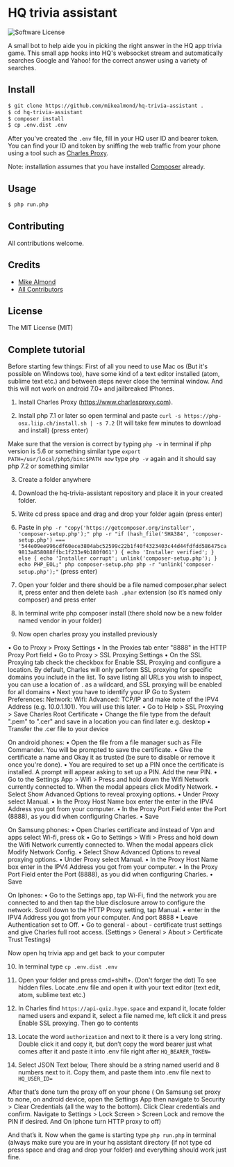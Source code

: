 # HQ trivia assistant

![Software License][ico-license]

A small bot to help aide you in picking the right answer in the HQ app trivia game. This small app hooks into HQ's websocket stream and automatically searches Google and Yahoo! for the correct answer using a variety of searches. 


## Install

``` bash
$ git clone https://github.com/mikealmond/hq-trivia-assistant .
$ cd hq-trivia-assistant
$ composer install
$ cp .env.dist .env
```
After you've created the `.env` file, fill in your HQ user ID and bearer token. You can find your ID and token by sniffing the web traffic from your phone using a tool such as [Charles Proxy](https://www.charlesproxy.com/).

Note: installation assumes that you have installed [Composer](https://getcomposer.org/doc/00-intro.md#globally) already.

## Usage

``` bash
$ php run.php
```


## Contributing

All contributions welcome.

## Credits

- [Mike Almond][link-author]
- [All Contributors][link-contributors]

## License

The MIT License (MIT)

[ico-license]: https://img.shields.io/badge/license-MIT-brightgreen.svg?style=flat-square
[link-author]: https://github.com/mikealmond
[link-contributors]: ../../contributors


## Complete tutorial


Before starting few things: First of all you need to use Mac os (But it's possible on Windows too), have some kind of a text editor installed (atom, sublime text etc.) and between steps never close the terminal window. And this will not work on android 7.0+ and jailbreaked IPhones.

1. Install Charles Proxy (https://www.charlesproxy.com).

2. Install php 7.1 or later so open terminal and paste ``` curl -s https://php-osx.liip.ch/install.sh | -s 7.2 ``` (It will take few minutes to download and install) (press enter)

Make sure that the version is correct by typing ``` php -v ``` in terminal if php version is 5.6 or something similar type ``` export PATH=/usr/local/php5/bin:$PATH now ``` type ``` php -v ``` again and it should say php 7.2 or something similar

3. Create a folder anywhere

4. Download the hq-trivia-assistant repository and place it in your created folder.

5. Write cd press space and drag and drop your folder again (press enter)

6. Paste in ``` php -r "copy('https://getcomposer.org/installer', 'composer-setup.php');"
php -r "if (hash_file('SHA384', 'composer-setup.php') === '544e09ee996cdf60ece3804abc52599c22b1f40f4323403c44d44fdfdd586475ca9813a858088ffbc1f233e9b180f061') { echo 'Installer verified'; } else { echo 'Installer corrupt'; unlink('composer-setup.php'); } echo PHP_EOL;"
php composer-setup.php
php -r "unlink('composer-setup.php');" ```
(press enter)

7. Open your folder and there should be a file named composer.phar select it, press enter and then delete ``` bash .phar ``` extension (so it’s named only composer) and press enter

8. In terminal write php composer install (there shold now be a new folder named vendor in your folder)

9. Now open charles proxy you installed previously

•	Go to Proxy > Proxy Settings
•	In the Proxies tab enter "8888" in the HTTP Proxy Port field
•	Go to Proxy > SSL Proxying Settings
•	On the SSL Proxying tab check the checkbox for Enable SSL Proxying and configure a location. By default, Charles will only perform SSL proxying for specific domains you include in the list. To save listing all URLs you wish to inspect, you can use a location of . as a wildcard, and SSL proxying will be enabled for all domains
•	Next you have to identify your IP Go to System Preferences: Network: Wifi: Advanced: TCP/IP and make note of the IPV4 Address (e.g. 10.0.1.101). You will use this later.
•	Go to Help > SSL Proxying > Save Charles Root Certificate
•	Change the file type from the default ".pem" to ".cer" and save in a location you can find later e.g. desktop
•	Transfer the .cer file to your device

On android phones:
•	Open the file from a file manager such as File Commander. You will be prompted to save the certificate.
•	Give the certificate a name and Okay it as trusted (be sure to disable or remove it once you're done).
•	You are required to set up a PIN once the certificate is installed. A prompt will appear asking to set up a PIN. Add the new PIN.
•	Go to the Settings App > Wifi > Press and hold down the Wifi Network currently connected to. When the modal appears click Modify Network.
•	Select Show Advanced Options to reveal proxying options.
•	Under Proxy select Manual.
•	In the Proxy Host Name box enter the enter in the IPV4 Address you got from your computer.
•	In the Proxy Port Field enter the Port (8888), as you did when configuring Charles.
•	Save

On Samsung phones:
•	Open Charles certificate and instead of Vpn and apps select Wi-fi, press ok
•	Go to Settings > Wifi > Press and hold down the Wifi Network currently connected to. When the modal appears click Modify Network Config.
•	Select Show Advanced Options to reveal proxying options.
•	Under Proxy select Manual.
•	In the Proxy Host Name box enter in the IPV4 Address you got from your computer.
•	In the Proxy Port Field enter the Port (8888), as you did when configuring Charles.
•	Save

On Iphones:
•	Go to the Settings app, tap Wi-Fi, find the network you are connected to and then tap the blue disclosure arrow to configure the network. Scroll down to the HTTP Proxy setting, tap Manual.
•	enter in the IPV4 Address you got from your computer. And port 8888
•	Leave Authentication set to Off.
• Go to general - about - certificate trust settings and give Charles full root access. (Settings > General > About > Certificate Trust Testings)


Now open hq trivia app and get back to your computer

10. In terminal type ``` cp .env.dist .env ```

11. Open your folder and press cmd+shift+. (Don't forger the dot) To see hidden files. Locate .env file and open it with your text editor (text edit, atom, sublime text etc.)

12. In Charles find ``` https://api-quiz.hype.space ``` and expand it, locate folder named users and expand it, select a file named me, left click it and press Enable SSL proxying. Then go to contents

13. Locate the word ``` authorization ``` and next to it there is a very long string. Double click it and copy it, but don’t copy the word bearer just what comes after it and paste it into .env file right after ``` HQ_BEARER_TOKEN= ```

14. Select JSON Text below, There should be a string named userId and 8 numbers next to it. Copy them, and paste them into .env file next to ``` HQ_USER_ID= ```

After that’s done turn the proxy off on your phone ( On Samsung set proxy to none, on android device, open the Settings App then navigate to Security > Clear Credentials (all the way to the bottom). Click Clear credentials and confirm. Navigate to Settings > Lock Screen > Screen Lock and remove the PIN if desired. And On Iphone turn HTTP proxy to off)

And that’s it. Now when the game is starting type ``` php run.php ``` in terminal (always make sure you are in your hq assistant directory (if not type cd press space and drag and drop your folder) and everything should work just fine.
